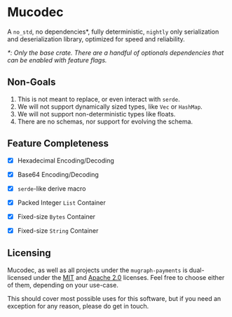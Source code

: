 # Mucodec

A `no_std`, no dependencies*, fully deterministic, `nightly` only serialization and deserialization library, optimized for speed and reliability.

*\*: Only the base crate. There are a handful of optionals dependencies that can be enabled with feature flags.*

## Non-Goals

1. This is not meant to replace, or even interact with `serde`.
2. We will not support dynamically sized types, like `Vec` or `HashMap`.
3. We will not support non-deterministic types like floats.
4. There are no schemas, nor support for evolving the schema.

## Feature Completeness

* [x] Hexadecimal Encoding/Decoding
* [x] Base64 Encoding/Decoding
* [x] `serde`-like derive macro
* [x] Packed Integer `List` Container
* [x] Fixed-size `Bytes` Container
* [x] Fixed-size `String` Container


## Licensing

Mucodec, as well as all projects under the `mugraph-payments` is dual-licensed under the [MIT](./LICENSE) and [Apache 2.0](./LICENSE-APACHE) licenses. Feel free to choose either of them, depending on your use-case.

This should cover most possible uses for this software, but if you need an exception for any reason, please do get in touch.
